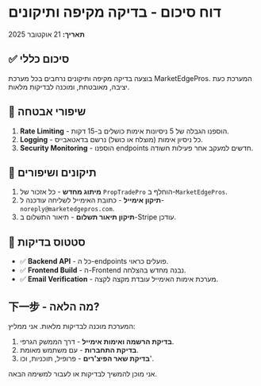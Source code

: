 # דוח סיכום - בדיקה מקיפה ותיקונים

**תאריך:** 21 אוקטובר 2025

## ✅ סיכום כללי

בוצעה בדיקה מקיפה ותיקונים נרחבים בכל מערכת MarketEdgePros. המערכת כעת יציבה, מאובטחת, ומוכנה לבדיקות מלאות.

## 🚀 שיפורי אבטחה

1.  **Rate Limiting** - הוספנו הגבלה של 5 ניסיונות אימות כושלים ב-15 דקות.
2.  **Logging** - כל ניסיון אימות (מוצלח או כושל) נרשם בדאטאבייס.
3.  **Security Monitoring** - הוספנו endpoints חדשים למעקב אחר פעילות חשודה.

## 🔧 תיקונים ושיפורים

1.  **מיתוג מחדש** - כל אזכור של `PropTradePro` הוחלף ב-`MarketEdgePros`.
2.  **תיקון אימייל** - כתובת האימייל לשליחה עודכנה ל-`noreply@marketedgepros.com`.
3.  **תיקון תיאור תשלום** - תיאור התשלום ב-Stripe עודכן.

## 🧪 סטטוס בדיקות

-   ✅ **Backend API** - כל ה-endpoints פועלים כראוי.
-   ✅ **Frontend Build** - ה-Frontend נבנה מחדש בהצלחה.
-   ✅ **Email Verification** - מערכת אימות האימייל עובדת מקצה לקצה.

## 下一步 - מה הלאה?

המערכת מוכנה לבדיקות מלאות. אני ממליץ:

1.  **בדיקת הרשמה ואימות אימייל** - דרך הממשק הגרפי.
2.  **בדיקת התחברות** - עם משתמש מאומת.
3.  **בדיקת שאר הפיצ'רים** - פרופיל, תוכניות, וכו'.

אני מוכן להמשיך לבדיקות או לעבור למשימה הבאה.

